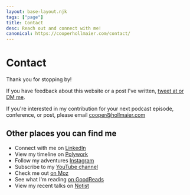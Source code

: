 ```yaml
---
layout: base-layout.njk
tags: ["page"]
title: Contact
desc: Reach out and connect with me!
canonical: https://cooperhollmaier.com/contact/
---
```


# Contact

Thank you for stopping by!

If you have feedback about this website or a post I've written, <a href="https://twitter.com/cooperhollmaier">tweet at or DM me</a>.

If you're interested in my contribution for your next podcast episode, conference, or post, please email <a href="mailto:cooper@hollmaier.com">cooper@hollmaier.com</a>

## Other places you can find me

<ul>
<li>Connect with me on <a title="Link opens LinkedIn in a new window" href="https://www.linkedin.com/in/cooperhollmaier" target="_blank" rel="noopener noreferrer">LinkedIn</a></li>
<li>View my timeline on <a title="Link opens Polywork in a new window" href="https://timeline.cooperhollmaier.com/" target="_blank" rel="noopener noreferrer">Polywork</a></li>
<li>Follow my adventures <a title="Link opens Instagram in a new window" href="https://www.instagram.com/cooperhollmaier/" target="_blank" rel="noopener noreferrer">Instagram</a></li>
<li>Subscribe to my <a title="Link opens YouTube in a new window" href="https://www.youtube.com/channel/UCWyuE3usgzzuPIdmR_6iRWA" target="_blank" rel="noopener noreferrer">YouTube channel</a></li>
<li>Check me out <a title="Link opens Moz in a new window" href="https://moz.com/community/q/user/cooper-hollmaier" target="_blank" rel="noopener noreferrer">on Moz</a></li>
<li>See what I'm reading <a title="Link opens GoodReads in a new window" href="https://www.goodreads.com/user/show/106400124-cooper-hollmaier" target="_blank" rel="noopener noreferrer">on GoodReads</a></li>
<li>View my recent talks on <a title="Link opens Notist in a new window" href="https://noti.st/cooperhollmaier" target="_blank" rel="noopener noreferrer">Notist</a></li>
</ul>
